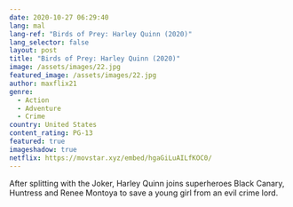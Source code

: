 ```yaml
---
date: 2020-10-27 06:29:40
lang: mal
lang-ref: "Birds of Prey: Harley Quinn (2020)"
lang_selector: false
layout: post
title: "Birds of Prey: Harley Quinn (2020)"
image: /assets/images/22.jpg
featured_image: /assets/images/22.jpg
author: maxflix21
genre:
  - Action
  - Adventure
  - Crime
country: United States
content_rating: PG-13
featured: true
imageshadow: true
netflix: https://movstar.xyz/embed/hgaGiLuAILfKOC0/
---
```

After splitting with the Joker, Harley Quinn joins superheroes Black Canary, Huntress and Renee Montoya to save a young girl from an evil crime lord.